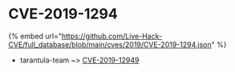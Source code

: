 # CVE-2019-1294
{% embed url="https://github.com/Live-Hack-CVE/full_database/blob/main/cves/2019/CVE-2019-1294.json" %}

* tarantula-team ~> [CVE-2019-12949](https://www.alice-snow.ru/2019/database/cve-2019-1294/cve-2019-12949-tarantula-team)